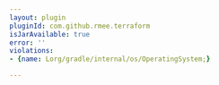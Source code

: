 ```yaml
---
layout: plugin
pluginId: com.github.rmee.terraform
isJarAvailable: true
error: ''
violations:
- {name: Lorg/gradle/internal/os/OperatingSystem;}

---
```


